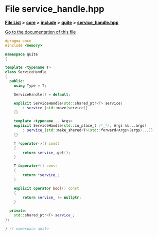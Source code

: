 

# File service\_handle.hpp

[**File List**](files.md) **>** [**core**](dir_6f77a39b07c019ccd7492ea87272f732.md) **>** [**include**](dir_25de89a49d1da2858ac6330785c12b40.md) **>** [**quite**](dir_6f50b8774c4552618988001c2022dcf6.md) **>** [**service\_handle.hpp**](service__handle_8hpp.md)

[Go to the documentation of this file](service__handle_8hpp.md)


```C++
#pragma once
#include <memory>

namespace quite
{

template <typename T>
class ServiceHandle
{
  public:
    using Type = T;

    ServiceHandle() = default;

    explicit ServiceHandle(std::shared_ptr<T> service)
        : service_{std::move(service)}
    {}

    template <typename... Args>
    explicit ServiceHandle(std::in_place_t /*_*/, Args &&...args)
        : service_{std::make_shared<T>(std::forward<Args>(args)...)}
    {}

    T *operator->() const
    {
        return service_.get();
    }

    T &operator*() const
    {
        return *service_;
    }

    explicit operator bool() const
    {
        return service_ != nullptr;
    }

  private:
    std::shared_ptr<T> service_;
};

} // namespace quite
```


